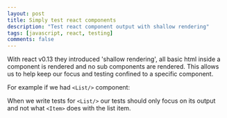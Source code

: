 ```yaml
---
layout: post
title: Simply test react components
description: "Test react component output with shallow rendering"
tags: [javascript, react, testing]
comments: false
---
```


With react v0.13 they introduced 'shallow rendering', all basic html inside a component is rendered and no sub components are rendered. This allows us to help keep our focus and testing confined to a specific component.

For example if we had `<List/>` component:
<script src="https://gist.github.com/hartzis/b1ed6d811e6948b293b9.js"></script>

When we write tests for `<List/>` our tests should only focus on its output and not what `<Item>` does with the list item.
